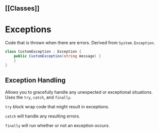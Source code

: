 [[Classes]]
---
# Exceptions

Code that is thrown when there are errors. Derived from `System.Exception`.

```csharp
class CustomException : Exception {
	public CustomException(string message) {
	}
}
```

## Exception Handling

Allows you to gracefully handle any unexpected or exceptional situations. Uses the `try`, `catch`, and `finally`.

`try` block wrap code that might result in exceptions.

`catch` will handle any resulting errors.

`finally` will run whether or not an exception occurs.
